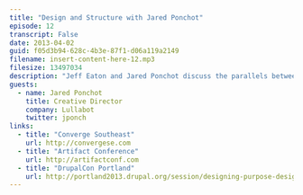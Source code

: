 ```yaml
---
title: "Design and Structure with Jared Ponchot"
episode: 12
transcript: False
date: 2013-04-02
guid: f05d3b94-628c-4b3e-87f1-d06a119a2149
filename: insert-content-here-12.mp3
filesize: 13497034
description: "Jeff Eaton and Jared Ponchot discuss the parallels between design systems and content models, the challenges of responsive design, and the importance of content hierarchy for designers."
guests: 
  - name: Jared Ponchot
    title: Creative Director
    company: Lullabot
    twitter: jponch
links: 
  - title: "Converge Southeast"
    url: http://convergese.com
  - title: "Artifact Conference"
    url: http://artifactconf.com
  - title: "DrupalCon Portland"
    url: http://portland2013.drupal.org/session/designing-purpose-design-process-deliverables-responsive-age
---
```

